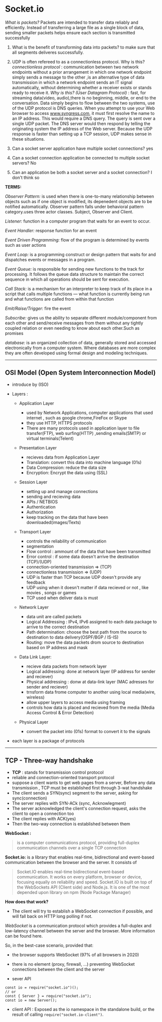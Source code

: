 # Socket.io

*What is packets?*
Packets are intended to transfer data reliably and efficiently. Instead of transferring a large file as a single block of data, sending smaller packets helps ensure each section is transmitted successfully

1. What is the benefit of transforming data into packets?
to make sure that all segments deliveres successfully.

2. UDP is often refereed to as a connectionless protocol. Why is this?
   *connectionless protocol* : communication between two network endpoints without a prior arrangement in which one network endpoint simply sends a message to the other ,is an alternative type of data transmission in which a network endpoint sends an IT signal automatically, without determining whether a receiver exists or stands ready to receive it.
   *Why is this? (User Datagram Protocol)* : fast, for streaming data(video, audio),there is no beginning, middle, or end to the conversation. Data simply begins to flow between the two systems, use of the UDP protocol is DNS queries. When you attempt to use your Web browser to access www.syngress.com, it must first resolve the name to an IP address. This would require a DNS query. The query is sent over a single UDP packet. The DNS server would then respond by telling the originating system the IP address of the Web server. Because the UDP response is faster than setting up a TCP session, UDP makes sense in these situations.

3. Can a socket server application have multiple socket connections? yes

4. Can a socket connection application be connected to multiple socket servers? No

5. Can an application be both a socket server and a socket connection? I don't think so

**TERMS:**

*Observer Pattern:* is used when there is one-to-many relationship between objects such as if one object is modified, its depenedent objects are to be notified automatically. Observer pattern falls under behavioral pattern category.uses three actor classes. Subject, Observer and Client.

*Listener:* function in a computer program that waits for an event to occur.

*Event Handler:* response function for an event

*Event Driven Programming:* flow of the program is determined by events such as user actions

*Event Loop:* is a programming construct or design pattern that waits for and dispatches events or messages in a program.

*Event Queue:* is responsible for sending new functions to the track for processing. It follows the queue data structure to maintain the correct sequence in which all operations should be sent for execution.

*Call Stack:* is a mechanism for an interpreter to keep track of its place in a script that calls multiple functions — what function is currently being run and what functions are called from within that function

*Emit/Raise/Trigger:* fire the event

*Subscribe:* gives us the ability to separate different module/component from each other and send/receive messages from them without any tightly coupled relation or even needing to know about each other.Such as promises

*database:* is an organized collection of data, generally stored and accessed electronically from a computer system. Where databases are more complex they are often developed using formal design and modeling techniques.

-------------------------------------------------------------------------

## OSI Model (Open System Interconnection Model)

- introduce by (ISO)
- Layers :
  - Application Layer
    - used by Network Applications, computer applications that used internet , such as google chrome,FireFox or Skype
    - they use HTTP, HTTPS protocols
    - There are many protocols used in application layer to file transfer(FTP), web surfing(HTTP) ,sending emails(SMTP) or virtual terminals(Telent)

  - Presentation Layer
    - recieves data from Application Layer
    - Translation: convert this data into machine language (01s)
    - Data Compression: reduce the data size
    - Encryption: Encrypt the data using (SSL)

  - Session Layer
    - setting up and manage connections
    - sending and recieving data
    - APIs / NETBIOS
    - Authentication
    - Authorization
    - keep tracking on the data that have been downloaded(images/Texts)

  - Transport Layer
    - controls the reliability of communication
    - segmentation
    - Flow control : ammount of the data that have been transmitted
    - Error control : if some data doesn't arrive the destination (TCP)/(UDP)
    - connection-oriented transmission => (TCP)
    - connectionless transmission => (UDP)
    - UDP is faster than TCP because UDP doesn't  provide any feedback
    - UDP using when it doesn't matter if data recieved or not , like movies , songs or games
    - TCP used when deliver data is must

  - Network Layer
    - data unit are called packets
    - Logical Addressing : IPv4, IPv6 assigned to each data package to arrive to the correct destination
    - Path determination: choose the best path from the source to destination to data delivery(OSPF/BGP / IS-IS)
    - Routing: move the data packets drom source to destination based on IP address and mask

  - Data Link Layer:
    - recieve data packets from network layer
    - Logical addressing: done at network layer (IP address for sender and reciever)
    - Physical addressing : donw at data-link layer (MAC adresses for sender and reciever)
    - trnsform data frome computer to another using local media(wire, wireless)
    - allow upper layers to access media using framing
    - controls how data is placed and recieved from the media (Media Access Control & Error Detection)

  - Physical Layer
    - convert the packet into (01s) format to convert it to the signals

- each layer is a package of protocols

-------------------------------------------------------------------------

## TCP - Three-way handshake

- **TCP** : stands for transmission control protocol
- reliable and connection-oriented transport protocol
- suppose a client wants to get web pages from a server, Before any data transmission , TCP must be established first through 3-wat handshake
- The client sends a SYN(sync) segment to the server, asking for sync(connection)
- The server replies with SYN-ACk (sync, Acknowlegment)
- The server acknowledged the client's connection request, asks the client to open a connection too
- The client replies with ACK(yes)
- Then the two-way connection is established between them

**WebSocket :**
> is a computer communications protocol, providing full-duplex communication channels over a single TCP connection

**Socket.io:** is a library that enables real-time, bidirectional and event-based communication between the browser and the server. It consists of

> Socket.IO enables real-time bidirectional event-based communication. It works on every platform, browser or device, focusing equally on reliability and speed. Socket.IO is built on top of the WebSockets API (Client side) and Node.js. It is one of the most depended upon library on npm (Node Package Manager)

**How does that work?**

- The client will try to establish a WebSocket connection if possible, and will fall back on HTTP long polling if not.

*WebSocket* is a communication protocol which provides a full-duplex and low-latency channel between the server and the browser. More information can be found here.

So, in the best-case scenario, provided that:

- the browser supports WebSocket (97% of all browsers in 2020)
- there is no element (proxy, firewall, …) preventing WebSocket connections between the client and the server

- sever API

```
const io = require("socket.io")();
// or
const { Server } = require("socket.io");
const io = new Server();

```

- client API : Exposed as the io namespace in the standalone build, or the result of calling `require("socket.io-client")`.
